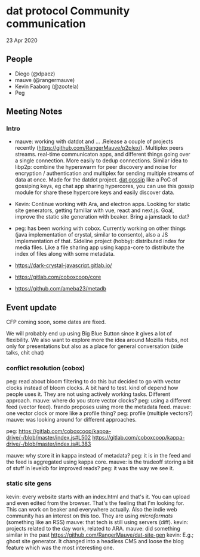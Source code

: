 # dat protocol Community communication

23 Apr 2020

## People

* Diego (@dpaez)
* mauve (@rangermauve)
* Kevin Faaborg (@zootela)
* Peg

## Meeting Notes

### Intro

- mauve: working with datdot and ... .Release a couple of projects recently (https://github.com/RangerMauve/p2plex/). Multiplex peers streams. real-time communicaton apps, and different things going over a single connection. More easily to dedup connections. Similar idea to libp2p: combine the hyperswarm for peer discovery and noise for encryption / authentication and multiplex for sending multiple streams of data at once. Made for the datdot project. [dat gossip](https://github.com/RangerMauve/dat-gossip) like a PoC of gossiping keys, eg chat app sharing hypercores, you can use this gossip module for share these hypercore keys and easily discover data.
- Kevin: Continue working with Ara, and electron apps. Looking for static site generators, getting familiar with vue, react and next.js. Goal, improve the static site generation with beaker. Bring a jamstack to dat?
- peg: has been working with cobox. Currently working on other things (java implementation of crystal, similar to consento), also a JS implementation of that. Sideline project (hobby): distributed index for media files. Like a file sharing app using kappa-core to distribute the index of files along with some metadata.

- https://dark-crystal-javascript.gitlab.io/
- https://gitlab.com/coboxcoop/core
- https://github.com/ameba23/metadb

## Event update

CFP coming soon, some dates are fixed.

We will probably end up using Big Blue Button since it gives a lot of flexibility.
We also want to explore more the idea around Mozilla Hubs, not only for presentations but also as a place for general conversation (side talks, chit chat)

### conflict resolution (cobox)

peg: read about bloom filtering to do this but decided to go with vector clocks instead of bloom clocks. A bit hard to test. kind of depend how people uses it. They are not  using actively working tasks. Different approach.
mauve: where do you store vector clocks?
peg: using a different feed (vector feed). frando proposes using more the metadata feed.
mauve: one vector clock or more like a profile thing?
peg: profile (multiple vectors?)
mauve: was looking around for different approaches.

peg: https://gitlab.com/coboxcoop/kappa-drive/-/blob/master/index.js#L502
https://gitlab.com/coboxcoop/kappa-drive/-/blob/master/index.js#L383

mauve: why store it in kappa instead of metadata?
peg: it is in the feed and the feed is aggregated using kappa core.
mauve: is the tradeoff storing a bit of stuff in leveldb for improved reads?
peg: it was the way we see it.

### static site gens

kevin: every website starts with an index.html and that's it. You can upload and even edited from the browser. That's the feeling that I'm looking for.
This can work on beaker and everywhere actually.
Also the indie web community has an interest on this too. They are using _microformats_ (something like an RSS)
mauve: that tech is still using servers (diff).
kevin: projects related to the day work, related to ARA.
mauve: did something similar in the past https://github.com/RangerMauve/dat-site-gen
kevin: E.g.; ghost site generator. It changed into a headless CMS and loose the blog feature which was the most interesting one.
